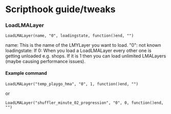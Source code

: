 # Scripthook guide/tweaks

### LoadLMALayer

```
LoadLMALayer(name, "0", loadingstate, function()end, "")
```
name: This is the name of the LMYLayer you want to load.
"0": not known
loadingstate: If 0: When you load a LoadLMALayer every other one is getting unloaded e.g. shops. If it is 1 then you can load unlimited LMALayers (maybe causing performance issues). 

#### Example command
```
LoadLMALayer("temp_playgo_hma", "0", 1, function()end, "")
```
or
```
LoadLMALayer("shuffler_minute_02_progression", "0", 0, function()end, "")
```